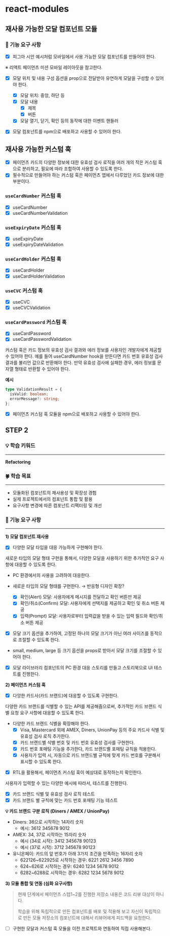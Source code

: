 # react-modules

## 재사용 가능한 모달 컴포넌트 모듈

### 🎯 기능 요구 사항

- [x] 피그마 시안 예시처럼 모바일에서 사용 가능한 모달 컴포넌트를 만들어야 한다.

※ 리액트 페이먼츠 미션 모바일 레이아웃을 참고한다.

- [x] 모달 위치 및 내용 구성 옵션을 prop으로 전달받아 유연하게 모달을 구성할 수 있어야 한다.

  - [x] 모달 위치: 중앙, 하단 등
  - [x] 모달 내용
    - [x] 제목
    - [x] 버튼
  - [x] 모달 열기, 닫기, 확인 등의 동작에 대한 이벤트 핸들러

- [x] 모달 컴포넌트를 npm으로 배포하고 사용할 수 있어야 한다.

## 재사용 가능한 커스텀 훅

- [x] 페이먼츠 카드의 다양한 정보에 대한 유효성 검사 로직을 여러 개의 작은 커스텀 훅으로 분리하고, 필요에 따라 조합하여 사용할 수 있도록 한다.
- [x] 필수적으로 만들어야 하는 커스텀 훅은 페이먼츠 앱에서 다루었던 카드 정보에 대한 부분이다.

### `useCardNumber` 커스텀 훅

- [x] useCardNumber
- [x] useCardNumberValidation

### `useExpiryDate` 커스텀 훅

- [x] useExpiryDate
- [x] useExpiryDateValidation

### `useCardHolder` 커스텀 훅

- [x] useCardHolder
- [x] useCardHolderValidation

### `useCVC` 커스텀 훅

- [x] useCVC
- [x] useCVCValidation

### `useCardPassword` 커스텀 훅

- [x] useCardPassword
- [x] useCardPasswordValidation

커스텀 훅은 카드 정보의 유효성 검사 결과와 에러 정보를 사용자인 개발자에게
제공할 수 있어야 한다. 예를 들어 useCardNumber hook을 만든다면 카드 번호 유효성 검사 결과를 불리언 값으로 반환해야 한다. 만약 유효성 검사에 실패한 경우, 에러 정보를 문자열 형태로 반환할 수 있어야 한다.

**예시**

```ts
type ValidationResult = {
  isValid: boolean;
  errorMessage?: string;
};
```

- [x] 페이먼츠 커스텀 훅 모듈을 npm으로 배포하고 사용할 수 있어야 한다.

## STEP 2

### 💡 학습 키워드

---

**Refactoring**

### 🍀 학습 목표

---

- 모듈화된 컴포넌트의 재사용성 및 확장성 경험
- 실제 프로젝트에서의 컴포넌트 통합 및 활용
- 요구사항 변경에 따른 컴포넌트 리팩터링 및 개선

### 📂 기능 요구 사항

---

**1) 모달 컴포넌트 재사용**

- [x] 다양한 모달 타입을 대응 가능하게 구현해야 한다.

새로운 타입의 모달 형태 구현을 통해서, 다양한 모달을 사용하기 위한 추가적인 요구 사항에 대응할 수 있도록 한다.

- PC 환경에서의 사용을 고려하여 대응한다.
- 새로운 타입의 모달 형태를 구현한다. → 반응형 디자인 확장?

  - [x] 확인(Alert) 모달: 사용자에게 메시지를 전달하고 확인 버튼만 제공
  - [x] 확인/취소(Confirm) 모달: 사용자에게 선택지를 제공하고 확인 및 취소 버튼 제공
  - [x] 입력(Prompt) 모달: 사용자로부터 입력값을 받을 수 있는 입력 필드와 확인/취소 버튼 제공

- [x] 모달 크기 옵션을 추가하여, 고정된 하나의 모달 크기가 아닌 여러 사이즈를 동적으로 조절할 수 있도록 한다.
- small, medium, large 등 크기 옵션을 props로 받아서 모달 크기를 조절할 수 있어야 한다.

- [x] 모달 라이브러리 컴포넌트의 PC 환경 대응 스토리를 만들고 스토리북으로 UI 테스트를 진행한다.

**2) 페이먼츠 커스텀 훅**

- [x] 다앙한 카드사(카드 브랜드)에 대응할 수 있도록 구현한다.

다양한 카드 브랜드를 식별할 수 있는 API를 제공해줌으로써, 추가적인 카드 브랜드 식별 요청 요구 사항에 대응할 수 있도록 한다.

- 다양한 카드 브랜드 식별을 확장해야 한다.
  - [x] Visa, Mastercard 외에 AMEX, Diners, UnionPay 등의 주요 카드사 식별 및 유효성 검사 로직 추가한다.
  - [x] 카드 브랜드별 식별 번호 및 카드 번호 유효성 검사를 구현한다.
  - [x] 카드 번호 포매팅 기능을 추가한다, 카드 브랜드별 포매팅 규칙을 적용한다.
  - [x] 사용자가 입력 시, 자동으로 카드 브랜드별 규칙에 맞게 카드 번호를 구분해서 표시할 수 있도록 한다.
- [x] RTL을 활용해서, 페이먼츠 커스텀 훅이 예상대로 동작하는지 확인한다.

사용자가 입력할 수 있는 다양한 예시에 따라서, 테스트를 진행한다.

- [x] 카드 브랜드 식별 및 유효성 검사 로직 테스트
- [x] 카드 브랜드 별 규칙에 맞는 카드 번호 포매팅 기능 테스트

**💡 카드 브랜드 구분 로직 (Diners / AMEX / UnionPay)**

- Diners: 36으로 시작하는 14자리 숫자
  - 예시: 3612 345678 9012
- AMEX: 34, 37로 시작하는 15자리 숫자
  - 예시 (34로 시작): 3412 345678 90123
  - 예시 (37로 시작): 3712 345678 90123
- 유니온페이: 카드의 앞 번호가 아래 3가지 조건을 만족하는 16자리 숫자
  - 622126~622925로 시작하는 경우: 6221 2612 3456 7890
  - 624~626로 시작하는 경우: 6240 1234 5678 9012
  - 6282~6288로 시작하는 경우: 6282 1234 5678 9012

**3) 모듈 통합 및 연동 (심화 요구사항)**

> 현재 단계에서 페이먼츠 스텝1~2를 진행한 저장소 내용은 코드 리뷰 대상이 아니다.
>
> 학습을 위해 독립적으로 만든 컴포넌트를 배포 및 적용해 보고 자신이 독립적으로 만든 모듈 저장소의 컴포넌트에 대해서 리뷰어에게 피드백을 요청한다.

- [ ] 구현한 모달과 커스텀 훅 모듈을 이전 프로젝트와 연동하여 직접 사용해본다.
